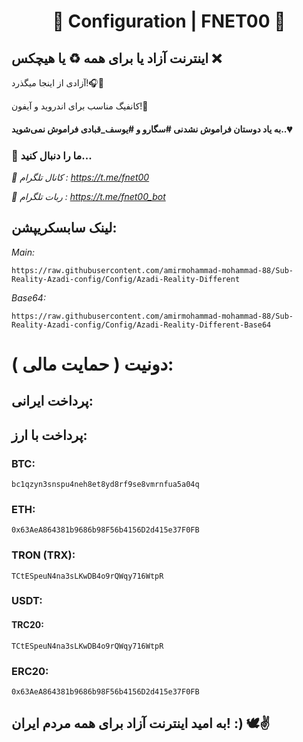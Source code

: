 <h1 align="center">🌿 Configuration | FNET00 🚀</h1>

## اینترنت آزاد یا برای همه ♻️ یا هیچکس ❌

آزادی از اینجا میگذرد!🎧🤍

کانفیگ مناسب برای اندروید و آیفون!🚀‌‌

#### به یاد دوستان فراموش نشدنی #سگارو و #یوسف_قبادی فراموش نمی‌شوید..💔
 
### 👀 ما را دنبال کنید...

_🔰 کانال تلگرام : https://t.me/fnet00_

_🤖 ربات تلگرام : https://t.me/fnet00_bot_


## لینک سابسکریپشن: 

*Main:* 

```https://raw.githubusercontent.com/amirmohammad-mohammad-88/Sub-Reality-Azadi-config/Config/Azadi-Reality-Different```

*Base64:*

```https://raw.githubusercontent.com/amirmohammad-mohammad-88/Sub-Reality-Azadi-config/Config/Azadi-Reality-Different-Base64```

# دونیت ( حمایت مالی ):


## پرداخت ایرانی: 

## پرداخت با ارز: 

### BTC: 
```bc1qzyn3snspu4neh8et8yd8rf9se8vmrnfua5a04q```

### ETH: 
```0x63AeA864381b9686b98F56b4156D2d415e37F0FB```

### TRON (TRX): 
```TCtESpeuN4na3sLKwDB4o9rQWqy716WtpR```


### USDT: 

#### TRC20: 
```TCtESpeuN4na3sLKwDB4o9rQWqy716WtpR```

### ERC20: 
```0x63AeA864381b9686b98F56b4156D2d415e37F0FB```

## به امید اینترنت آزاد برای همه مردم ایران! :) 🕊️✌️
